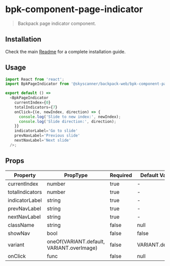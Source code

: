 # bpk-component-page-indicator

> Backpack page indicator component.

## Installation

Check the main [Readme](https://github.com/skyscanner/backpack#usage) for a complete installation guide.

## Usage

```js
import React from 'react';
import BpkPageIndicator from '@skyscanner/backpack-web/bpk-component-page-indicator';

export default () =>
  <BpkPageIndicator
    currentIndex={0}
    totalIndicators={7}
    onClick={(e, newIndex, direction) => {
      console.log('Slide to new index:', newIndex);
      console.log('Slide direction:', direction);
    }}
    indicatorLabel='Go to slide'
    prevNavLabel='Previous slide'
    nextNavLabel='Next slide'
  />;
```

## Props

| Property        | PropType                                  | Required | Default Value   |
|-----------------|-------------------------------------------|----------|-----------------|
| currentIndex    | number                                    | true     | -               |
| totalIndicators | number                                    | true     | -               |
| indicatorLabel  | string                                    | true     | -               |
| prevNavLabel    | string                                    | true     | -               |
| nextNavLabel    | string                                    | true     | -               |
| className       | string                                    | false    | null            |
| showNav         | bool                                      | false    | false           |
| variant         | oneOf(VARIANT.default, VARIANT.overImage) | false    | VARIANT.default |
| onClick         | func                                      | false    | null            |

